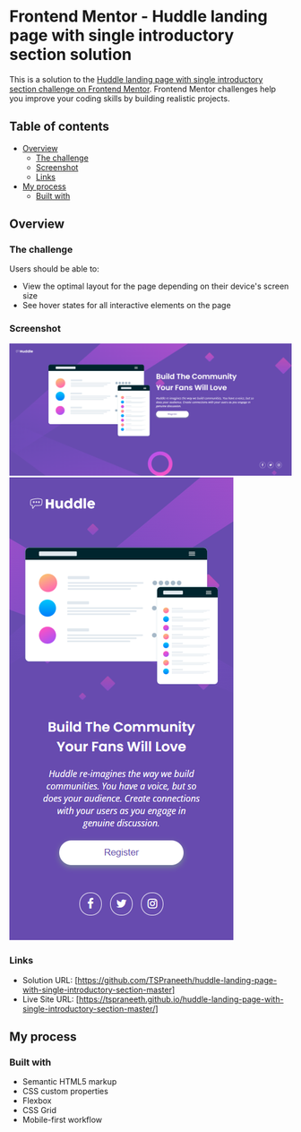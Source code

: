 # Frontend Mentor - Huddle landing page with single introductory section solution

This is a solution to the [Huddle landing page with single introductory section challenge on Frontend Mentor](https://www.frontendmentor.io/challenges/huddle-landing-page-with-a-single-introductory-section-B_2Wvxgi0). Frontend Mentor challenges help you improve your coding skills by building realistic projects. 

## Table of contents

- [Overview](#overview)
  - [The challenge](#the-challenge)
  - [Screenshot](#screenshot)
  - [Links](#links)
- [My process](#my-process)
  - [Built with](#built-with)

## Overview

### The challenge

Users should be able to:

- View the optimal layout for the page depending on their device's screen size
- See hover states for all interactive elements on the page

### Screenshot

![](./desktop.png)
![](./mobile.png)


### Links

- Solution URL: [https://github.com/TSPraneeth/huddle-landing-page-with-single-introductory-section-master]
- Live Site URL: [https://tspraneeth.github.io/huddle-landing-page-with-single-introductory-section-master/]

## My process

### Built with

- Semantic HTML5 markup
- CSS custom properties
- Flexbox
- CSS Grid
- Mobile-first workflow


